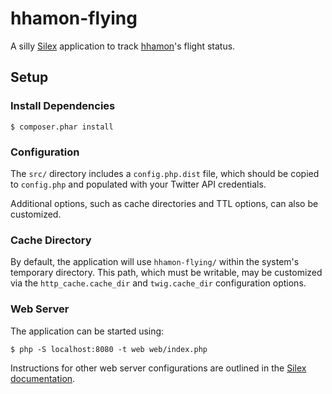 # hhamon-flying

A silly [Silex][1] application to track [hhamon][2]'s flight status.

## Setup

### Install Dependencies

    $ composer.phar install

### Configuration

The `src/` directory includes a `config.php.dist` file, which should be copied
to `config.php` and populated with your Twitter API credentials.

Additional options, such as cache directories and TTL options, can also be
customized.

### Cache Directory

By default, the application will use `hhamon-flying/` within the system's
temporary directory. This path, which must be writable, may be customized via
the `http_cache.cache_dir` and `twig.cache_dir` configuration options.

### Web Server

The application can be started using:

    $ php -S localhost:8080 -t web web/index.php

Instructions for other web server configurations are outlined in the
[Silex documentation][8].

  [1]: http://silex.sensiolabs.org/
  [2]: http://twitter.com/hhamon
  [8]: http://silex.sensiolabs.org/doc/web_servers.html
